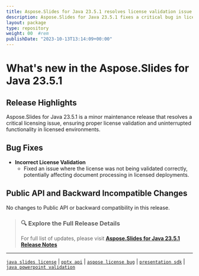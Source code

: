 ```yaml
---
title: Aspose.Slides for Java 23.5.1 resolves license validation issue
description: Aspose.Slides for Java 23.5.1 fixes a critical bug in license validation to ensure reliable activation and compliance in production environments.
layout: package
type: repository
weight: 00	#rem
publishDate: "2023-10-13T13:14:09+00:00"
---
```


# What's new in the Aspose.Slides for Java 23.5.1

## Release Highlights

Aspose.Slides for Java 23.5.1 is a minor maintenance release that resolves a critical licensing issue, ensuring proper license validation and uninterrupted functionality in licensed environments.

## Bug Fixes

- **Incorrect License Validation**
  - Fixed an issue where the license was not being validated correctly, potentially affecting document processing in licensed deployments.

## Public API and Backward Incompatible Changes

No changes to Public API or backward compatibility in this release.

> ### 🔍 Explore the Full Release Details  
> For full list of updates, please visit **[Aspose.Slides for Java 23.5.1 Release Notes](https://releases.aspose.com/slides/java/release-notes/2023/aspose-slides-for-java-23-5-1-release-notes/)**

---

[`java slides license`](https://search.aspose.com/q/java-slides-license.html) | [`pptx api`](https://search.aspose.com/q/pptx-api.html) | [`aspose license bug`](https://search.aspose.com/q/aspose-license-bug.html) | [`presentation sdk`](https://search.aspose.com/q/presentation-sdk.html) | [`java powerpoint validation`](https://search.aspose.com/q/java-powerpoint-validation.html)
